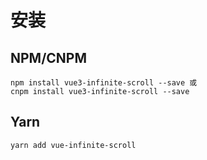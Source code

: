 <!--
 * @Author: ykx
 * @Date: 2022-10-10 10:20:06
 * @LastEditTime: 2022-10-11 14:31:24
 * @LastEditors: your name
 * @Description: 指引目录
 * @FilePath: \vue3-infinite-scroll\docs\guide\index.md
-->
# 安装

## NPM/CNPM
    npm install vue3-infinite-scroll --save 或
    cnpm install vue3-infinite-scroll --save
## Yarn
    yarn add vue-infinite-scroll
